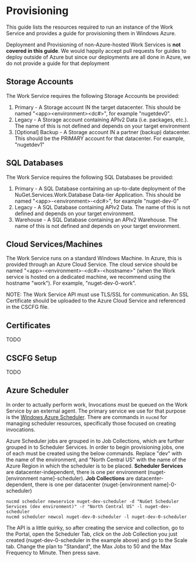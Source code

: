 # Provisioning
This guide lists the resources required to run an instance of the Work Service and provides a guide for provisioning them in Windows Azure.

Deployment and Provisioning of non-Azure-hosted Work Services is **not covered in this guide**. We would happily accept pull requests for guides to deploy outside of Azure but since our deployments are all done in Azure, we do not provide a guide for that deployment

## Storage Accounts
The Work Service requires the following Storage Accounts be provided:
1. Primary - A Storage account IN the target datacenter. This should be named "&lt;app&gt;&lt;environment&gt;&lt;dc#&gt;", for example "nugetdev0".
2. Legacy - A Storage account containing APIv2 Data (i.e. packages, etc.). The name of this is not defined and depends on your target environment
3. [Optional] Backup - A Storage account IN a partner (backup) datacenter. This should be the PRIMARY account for that datacenter. For example, "nugetdev1"

## SQL Databases
The Work Service requires the following SQL Databases be provided:
1. Primary - A SQL Database containing an up-to-date deployment of the NuGet.Services.Work.Database Data-tier Application. This should be named "&lt;app&gt;-&lt;environment&gt;-&lt;dc#&gt;", for example "nuget-dev-0"
2. Legacy - A SQL Database containing APIv2 Data. The name of this is not defined and depends on your target environment.
3. Warehouse - A SQL Database containing an APIv2 Warehouse. The name of this is not defined and depends on your target environment.

## Cloud Services/Machines
The Work Service runs on a standard Windows Machine. In Azure, this is provided through an Azure Cloud Service. The cloud service should be named "&lt;app&gt;-&lt;environment&gt;-&lt;dc#&gt;-&lt;hostname&gt;" (when the Work service is hosted on a dedicated machine, we recommend using the hostname "work"). For example, "nuget-dev-0-work".

NOTE: The Work Service API must use TLS/SSL for communication. An SSL Certificate should be uploaded to the Azure Cloud Service and referenced in the CSCFG file.

## Certificates
TODO

## CSCFG Setup
TODO

## Azure Scheduler
In order to actually perform work, Invocations must be queued on the Work Service by an external agent. The primary service we use for that purpose is the [Windows Azure Scheduler](http://www.windowsazure.com/en-us/services/scheduler/). There are commands in `nucmd` for managing scheduler resources, specifically those focused on creating invocations.

Azure Scheduler jobs are grouped in to Job Collections, which are further grouped in to Scheduler Services. In order to begin provisioning jobs, one of each must be created using the below commands. Replace "dev" with the name of the environment, and "North Central US" with the name of the Azure Region in which the scheduler is to be placed. **Scheduler Services** are datacenter-independent, there is one per environment (nuget-[environment name]-scheduler). **Job Collections** are datacenter-dependent, there is one per datacenter (nuget-[environment name]-0-scheduler)

```posh
nucmd scheduler newservice nuget-dev-scheduler -d "NuGet Scheduler Services (dev environment)" -r "North Central US" -l nuget-dev-scheduler
nucmd scheduler newcol nuget-dev-0-scheduler -l nuget-dev-0-scheduler
```

The API is a little quirky, so after creating the service and collection, go to the Portal, open the Scheduler Tab, click on the Job Collection you just created (nuget-dev-0-scheduler in the example above) and go to the Scale tab. Change the plan to "Standard", the Max Jobs to 50 and the Max Frequency to Minute. Then press save.
